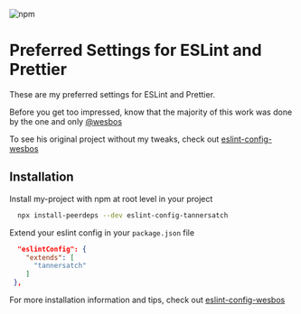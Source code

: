 
![npm](https://img.shields.io/npm/v/eslint-config-tannersatch?style=for-the-badge)

  
# Preferred Settings for ESLint and Prettier

These are my preferred settings for ESLint and Prettier.

Before you get too impressed, know that the majority of this work was done by the one and only [@wesbos](https://wesbos.com/)

To see his original project without my tweaks, check out [eslint-config-wesbos](https://github.com/wesbos/eslint-config-wesbos)


## Installation 

Install my-project with npm at root level in your project

```bash 
  npx install-peerdeps --dev eslint-config-tannersatch
```

Extend your eslint config in your `package.json` file

```json
  "eslintConfig": {
    "extends": [
      "tannersatch"
    ]
 },
```

For more installation information and tips, check out [eslint-config-wesbos](https://github.com/wesbos/eslint-config-wesbos)